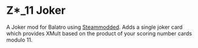 # Z*_11 Joker

A Joker mod for Balatro using [Steammodded](https://github.com/Steamodded/smods).
Adds a single joker card which provides XMult based on the product of your scoring
number cards modulo 11.

